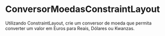 # ConversorMoedasConstraintLayout
Utilizando ConstraintLayout, crie um conversor de moeda que permita converter um valor 
em Euros para Reais, Dólares ou Kwanzas.
